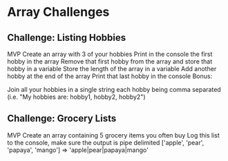 # Array Challenges

## Challenge: Listing Hobbies

MVP
Create an array with 3 of your hobbies
Print in the console the first hobby in the array
Remove that first hobby from the array and store that hobby in a variable
Store the length of the array in a variable
Add another hobby at the end of the array
Print that last hobby in the console
Bonus:

Join all your hobbies in a single string each hobby being comma separated (i.e. "My hobbies are: hobby1, hobby2, hobby2")

## Challenge: Grocery Lists

MVP
Create an array containing 5 grocery items you often buy
Log this list to the console, make sure the output is pipe delimited
['apple', 'pear', 'papaya', 'mango'] => 'apple|pear|papaya|mango'
